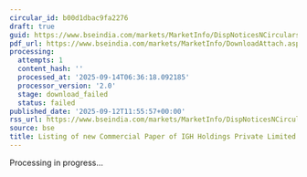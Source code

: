```yaml
---
circular_id: b00d1dbac9fa2276
draft: true
guid: https://www.bseindia.com/markets/MarketInfo/DispNoticesNCirculars.aspx?Noticeid={295C6156-88DA-443C-83C9-02CC2B655C1F}&noticeno=20250912-71&dt=09/12/2025&icount=71&totcount=103&flag=0
pdf_url: https://www.bseindia.com/markets/MarketInfo/DownloadAttach.aspx?id=20250912-71&attachedId=
processing:
  attempts: 1
  content_hash: ''
  processed_at: '2025-09-14T06:36:18.092185'
  processor_version: '2.0'
  stage: download_failed
  status: failed
published_date: '2025-09-12T11:55:57+00:00'
rss_url: https://www.bseindia.com/markets/MarketInfo/DispNoticesNCirculars.aspx?Noticeid={295C6156-88DA-443C-83C9-02CC2B655C1F}&noticeno=20250912-71&dt=09/12/2025&icount=71&totcount=103&flag=0
source: bse
title: Listing of new Commercial Paper of IGH Holdings Private Limited
---
```


Processing in progress...